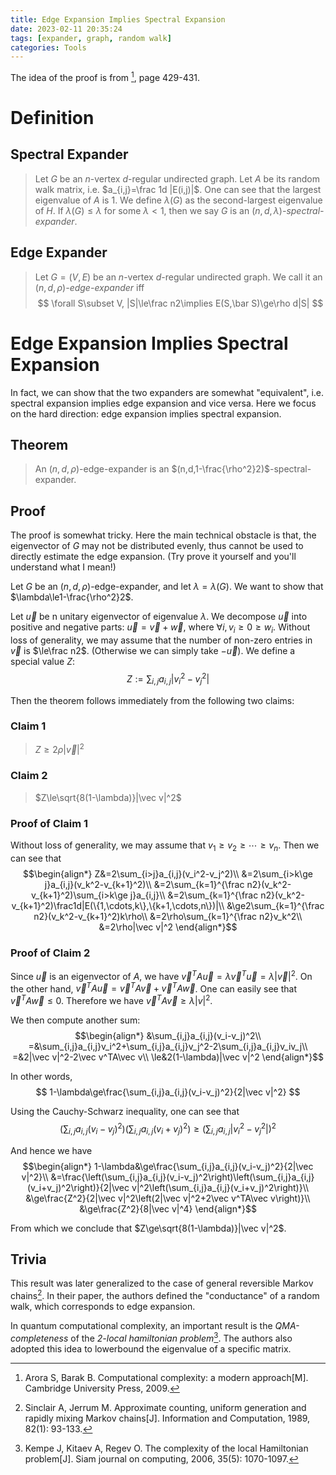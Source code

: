 ```yaml
---
title: Edge Expansion Implies Spectral Expansion
date: 2023-02-11 20:35:24
tags: [expander, graph, random walk]
categories: Tools
---
```


The idea of the proof is from [^1], page 429-431.

# Definition

## Spectral Expander

> Let $G$ be an $n$-vertex $d$-regular undirected graph. Let $A$ be its random walk matrix, i.e. $a_{i,j}=\frac 1d |E(i,j)|$. One can see that the largest eigenvalue of $A$ is $1$. We define $\lambda(G)$ as the second-largest eigenvalue of $H$. If $\lambda(G)\le\lambda$ for some $\lambda<1$, then we say $G$ is an $(n,d,\lambda)$*-spectral-expander*.

## Edge Expander

> Let $G=(V,E)$ be an $n$-vertex $d$-regular undirected graph. We call it an $(n,d,\rho)$*-edge-expander* iff
> $$
> \forall S\subset V, |S|\le\frac n2\implies E(S,\bar S)\ge\rho d|S|
> $$

# Edge Expansion Implies Spectral Expansion
In fact, we can show that the two expanders are somewhat "equivalent", i.e. spectral expansion implies edge expansion and vice versa. Here we focus on the hard direction: edge expansion implies spectral expansion.

## Theorem
> An $(n,d,\rho)$-edge-expander is an $(n,d,1-\frac{\rho^2}2)$-spectral-expander.

## Proof
The proof is somewhat tricky. Here the main technical obstacle is that, the eigenvector of $G$ may not be distributed evenly, thus cannot be used to directly estimate the edge expansion. (Try prove it yourself and you'll understand what I mean!)

Let $G$ be an $(n,d,\rho)$-edge-expander, and let $\lambda=\lambda(G)$. We want to show that $\lambda\le1-\frac{\rho^2}2$.

Let $\vec u$ be n unitary eigenvector of eigenvalue $\lambda$. We decompose $\vec u$ into positive and negative parts: $\vec u=\vec v+\vec w$, where $\forall i, v_i\ge0\ge w_i$. Without loss of generality, we may assume that the number of non-zero entries in $\vec v$ is $\le\frac n2$. (Otherwise we can simply take $-\vec u$). We define a special value $Z$:
$$
Z:=\sum_{i,j}a_{i,j}|v_i^2-v_j^2|
$$

Then the theorem follows immediately from the following two claims:

### Claim 1
> $Z\ge2\rho|\vec v|^2$

### Claim 2
> $Z\le\sqrt{8(1-\lambda)}|\vec v|^2$

### Proof of Claim 1
Without loss of generality, we may assume that $v_1\ge v_2\ge\cdots\ge v_n$. Then we can see that 
$$\begin{align*}
	Z&=2\sum_{i>j}a_{i,j}(v_i^2-v_j^2)\\
	&=2\sum_{i>k\ge j}a_{i,j}(v_k^2-v_{k+1}^2)\\
	&=2\sum_{k=1}^{\frac n2}(v_k^2-v_{k+1}^2)\sum_{i>k\ge j}a_{i,j}\\
	&=2\sum_{k=1}^{\frac n2}(v_k^2-v_{k+1}^2)\frac1d|E(\{1,\cdots,k\},\{k+1,\cdots,n\})|\\
	&\ge2\sum_{k=1}^{\frac n2}(v_k^2-v_{k+1}^2)k\rho\\
	&=2\rho\sum_{k=1}^{\frac n2}v_k^2\\
	&=2\rho|\vec v|^2
\end{align*}$$

### Proof of Claim 2
Since $\vec u$ is an eigenvector of $A$, we have $\vec v^TA\vec u=\lambda\vec v^T\vec u=\lambda |\vec v|^2$. On the other hand, $\vec v^TA\vec u=\vec v^TA\vec v+\vec v^TA\vec w$. One can easily see that $\vec v^TA\vec w\le0$. Therefore we have $\vec v^TA\vec v\ge\lambda|v|^2$.

We then compute another sum:
$$\begin{align*}
	&\sum_{i,j}a_{i,j}(v_i-v_j)^2\\
	=&\sum_{i,j}a_{i,j}v_i^2+\sum_{i,j}a_{i,j}v_j^2-2\sum_{i,j}a_{i,j}v_iv_j\\
	=&2|\vec v|^2-2\vec v^TA\vec v\\
	\le&2(1-\lambda)|\vec v|^2
\end{align*}$$

In other words,
$$
	1-\lambda\ge\frac{\sum_{i,j}a_{i,j}(v_i-v_j)^2}{2|\vec v|^2}
$$

Using the Cauchy-Schwarz inequality, one can see that
$$
	\left(\sum_{i,j}a_{i,j}(v_i-v_j)^2\right)\left(\sum_{i,j}a_{i,j}(v_i+v_j)^2\right)\ge\left(\sum_{i,j}a_{i,j}|v_i^2-v_j^2|\right)^2
$$

And hence we have
$$\begin{align*}
	1-\lambda&\ge\frac{\sum_{i,j}a_{i,j}(v_i-v_j)^2}{2|\vec v|^2}\\
	&=\frac{\left(\sum_{i,j}a_{i,j}(v_i-v_j)^2\right)\left(\sum_{i,j}a_{i,j}(v_i+v_j)^2\right)}{2|\vec v|^2\left(\sum_{i,j}a_{i,j}(v_i+v_j)^2\right)}\\
	&\ge\frac{Z^2}{2|\vec v|^2\left(2|\vec v|^2+2\vec v^TA\vec v\right)}\\
	&\ge\frac{Z^2}{8|\vec v|^4}
\end{align*}$$

From which we conclude that $Z\ge\sqrt{8(1-\lambda)}|\vec v|^2$.

## Trivia

This result was later generalized to the case of general reversible Markov chains[^2]. In their paper, the authors defined the "conductance" of a random walk, which corresponds to edge expansion.

In quantum computational complexity, an important result is the *QMA-completeness* of the *2-local hamiltonian problem*[^3]. The authors also adopted this idea to lowerbound the eigenvalue of a specific matrix.

[^1]: Arora S, Barak B. Computational complexity: a modern approach\[M\]. Cambridge University Press, 2009.

[^2]: Sinclair A, Jerrum M. Approximate counting, uniform generation and rapidly mixing Markov chains\[J\]. Information and Computation, 1989, 82(1): 93-133.

[^3]: Kempe J, Kitaev A, Regev O. The complexity of the local Hamiltonian problem\[J\]. Siam journal on computing, 2006, 35(5): 1070-1097.